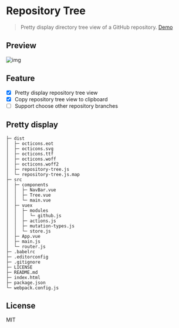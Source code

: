# Repository Tree

> Pretty display directory tree view of a GitHub repository. [Demo](https://xiaoluoboding.github.io/repository-tree/)

## Preview

![img](dist/preview.png)

## Feature

- [x] Pretty display repository tree view
- [x] Copy repository tree view to clipboard
- [ ] Support choose other repository branches

## Pretty display

    ├─ dist
    │  ├─ octicons.eot
    │  ├─ octicons.svg
    │  ├─ octicons.ttf
    │  ├─ octicons.woff
    │  ├─ octicons.woff2
    │  ├─ repository-tree.js
    │  └─ repository-tree.js.map
    ├─ src
    │  ├─ components
    │  │  ├─ NavBar.vue
    │  │  ├─ Tree.vue
    │  │  └─ main.vue
    │  ├─ vuex
    │  │  ├─ modules
    │  │  │  └─ github.js
    │  │  ├─ actions.js
    │  │  ├─ mutation-types.js
    │  │  └─ store.js
    │  ├─ App.vue
    │  ├─ main.js
    │  └─ router.js
    ├─ .babelrc
    ├─ .editorconfig
    ├─ .gitignore
    ├─ LICENSE
    ├─ README.md
    ├─ index.html
    ├─ package.json
    └─ webpack.config.js


## License

MIT

